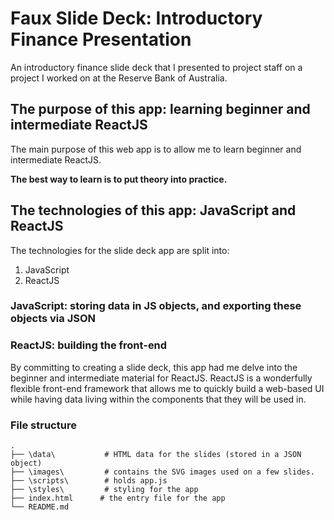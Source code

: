 # Faux Slide Deck: Introductory Finance Presentation
An introductory finance slide deck that I presented to project staff on a project I worked on at the Reserve Bank of Australia.

## The purpose of this app: learning beginner and intermediate ReactJS
The main purpose of this web app is to allow me to learn beginner and intermediate ReactJS.

**The best way to learn is to put theory into practice.**

## The technologies of this app: JavaScript and ReactJS
The technologies for the slide deck app are split into:
1. JavaScript
2. ReactJS

### JavaScript: storing data in JS objects, and exporting these objects via JSON


### ReactJS: building the front-end
By committing to creating a slide deck, this app had me delve into the beginner and intermediate material for ReactJS. ReactJS is a wonderfully flexible front-end framework that allows me to quickly build a web-based UI while having data living within the components that they will be used in.

### File structure
    .                   
    ├── \data\           # HTML data for the slides (stored in a JSON object)
    ├── \images\         # contains the SVG images used on a few slides.
    ├── \scripts\        # holds app.js
    ├── \styles\         # styling for the app
    ├── index.html      # the entry file for the app
    └── README.md

